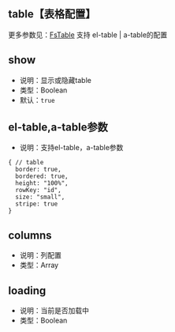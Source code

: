 
## table【表格配置】

更多参数见：[FsTable](./components/crud/crud/fs-table.md)
支持 el-table | a-table的配置

## show
* 说明：显示或隐藏table
* 类型：Boolean
* 默认：`true`

## el-table,a-table参数
* 说明：支持el-table，a-table参数
```json5
{ // table
  border: true,
  bordered: true,
  height: "100%",
  rowKey: "id",
  size: "small",
  stripe: true
}
```

## columns
* 说明：列配置
* 类型：Array

## loading
* 说明：当前是否加载中
* 类型：Boolean
